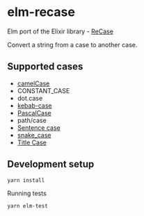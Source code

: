 # elm-recase

Elm port of the Elixir library - [ReCase](https://github.com/sobolevn/recase)

Convert a string from a case to another case.

## Supported cases

* [camelCase](https://en.wikipedia.org/wiki/Camel_case)
* CONSTANT_CASE
* dot.case
* [kebab-case](https://en.wikipedia.org/wiki/Kebab_case)
* [PascalCase](https://en.wikipedia.org/wiki/PascalCase)
* path/case
* [Sentence case](https://en.wikipedia.org/wiki/Letter_case#Sentence_case)
* [snake_case](https://en.wikipedia.org/wiki/Snake_case)
* [Title Case](https://en.wikipedia.org/wiki/Letter_case#Title_case)

## Development setup

```bash
yarn install
```

Running tests

```bash
yarn elm-test
```
